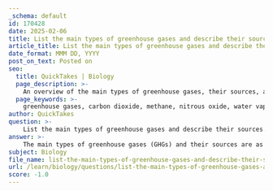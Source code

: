 ```yaml
---
_schema: default
id: 170428
date: 2025-02-06
title: List the main types of greenhouse gases and describe their sources.
article_title: List the main types of greenhouse gases and describe their sources.
date_format: MMM DD, YYYY
post_on_text: Posted on
seo:
  title: QuickTakes | Biology
  page_description: >-
    An overview of the main types of greenhouse gases, their sources, and their impact on climate change.
  page_keywords: >-
    greenhouse gases, carbon dioxide, methane, nitrous oxide, water vapor, fluorinated gases, sources of GHGs, climate change, global warming, fossil fuels, deforestation, agriculture, industrial processes
author: QuickTakes
question: >-
    List the main types of greenhouse gases and describe their sources.
answer: >-
    The main types of greenhouse gases (GHGs) and their sources are as follows:\n\n1. **Carbon Dioxide ($CO_2$)**:\n   - **Sources**: \n     - Combustion of fossil fuels (coal, oil, and natural gas) for energy and transportation.\n     - Deforestation and land-use changes, which reduce the number of trees that can absorb $CO_2$.\n     - Industrial processes, such as cement production, which release $CO_2$ as a byproduct.\n\n2. **Methane ($CH_4$)**:\n   - **Sources**:\n     - Agricultural practices, particularly from livestock digestion (enteric fermentation) and manure management.\n     - Rice cultivation, where anaerobic conditions in flooded fields produce methane.\n     - Production and transport of fossil fuels, including natural gas extraction and coal mining.\n     - Landfills, where organic waste decomposes anaerobically, producing methane.\n\n3. **Nitrous Oxide ($N_2O$)**:\n   - **Sources**:\n     - Agricultural activities, especially the use of synthetic fertilizers that release nitrous oxide when applied to soils.\n     - Livestock waste management, where nitrogen compounds are converted to $N_2O$.\n     - Certain industrial processes and the combustion of fossil fuels.\n\n4. **Water Vapor**:\n   - **Sources**:\n     - Water vapor is a natural greenhouse gas and is primarily produced through evaporation from oceans, lakes, and rivers. It is also released through transpiration from plants.\n   - Note: While water vapor is the most abundant greenhouse gas, its concentration in the atmosphere is largely controlled by natural processes and is not directly influenced by human activities.\n\n5. **Other Gases**:\n   - **Fluorinated Gases**: These include hydrofluorocarbons (HFCs), perfluorocarbons (PFCs), and sulfur hexafluoride (SF6). They are synthetic gases used in industrial applications, refrigeration, and air conditioning. Although present in smaller quantities, they have a much higher global warming potential than $CO_2$.\n\nThese greenhouse gases trap heat in the atmosphere, contributing to the greenhouse effect, which is essential for maintaining Earth's temperature but can lead to climate change when their concentrations become excessive due to human activities.
subject: Biology
file_name: list-the-main-types-of-greenhouse-gases-and-describe-their-sources.md
url: /learn/biology/questions/list-the-main-types-of-greenhouse-gases-and-describe-their-sources
score: -1.0
---
```


&nbsp;